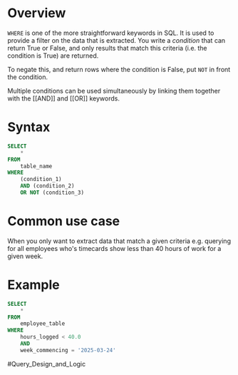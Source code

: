 # Overview
`WHERE` is one of the more straightforward keywords in SQL. It is used to provide a filter on the data that is extracted. You write a *condition* that can return True or False, and only results that match this criteria (i.e. the condition is True) are returned.

To negate this, and return rows where the condition is False, put `NOT` in front the condition.

Multiple conditions can be used simultaneously by linking them together with the [[AND]] and [[OR]] keywords.
# Syntax
```sql
SELECT
	*
FROM
	table_name
WHERE
	(condition_1)
	AND (condition_2)
	OR NOT (condition_3)
```

# Common use case
When you only want to extract data that match a given criteria e.g. querying for all employees who's timecards show less than 40 hours of work for a given week.
# Example
```sql
SELECT
	*
FROM
	employee_table
WHERE
	hours_logged < 40.0
	AND
	week_commencing = '2025-03-24'
```



#Query_Design_and_Logic 